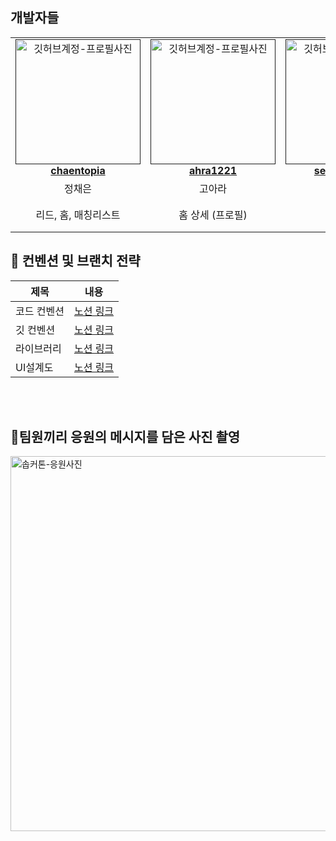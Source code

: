 <div align="center">

<!-- <h2> (서비스소개,한줄) </h2> -->

<!-- <img src=""  alt="서비스대표-이미지" /> -->

</div>

<h2> 개발자들 </h2>

<table align="center">
    <tr align="center">
        <td style="min-width: 150px;">
            <a href="">
                <img src="https://github.com/32nd-GO-SOPT-SOPKATHON-11/SOPKATHON-11-iOS/assets/109775321/88f93653-0282-4d13-8d1c-47e503b97ec3" width="200" alt="깃허브계정-프로필사진">
              <br />
              <b> chaentopia </b>
            </a>
        </td>
      <td style="min-width: 150px;">
            <a href="">
              <img src="https://github.com/32nd-GO-SOPT-SOPKATHON-11/SOPKATHON-11-iOS/assets/109775321/9b998867-c824-47d9-bdb1-51edad1ede65" width="200" alt="깃허브계정-프로필사진">
              <br />
              <b>ahra1221</b>
            </a>
        </td>
      <td style="min-width: 150px;">
            <a href="">
              <img src="https://github.com/32nd-GO-SOPT-SOPKATHON-11/SOPKATHON-11-iOS/assets/109775321/9d6cfc0f-5c95-4849-b491-872074e2ed13" width="200" alt="깃허브계정-프로필사진">
              <br />
              <b>seongmin221</b>
            </a>
        </td>
      <td style="min-width: 150px;">
            <a href="">
              <img src="https://github.com/32nd-GO-SOPT-SOPKATHON-11/SOPKATHON-11-iOS/assets/109775321/606be2da-3692-47df-ac9f-919de4fa8928" width="200" alt="깃허브계정-프로필사진">
              <br />
              <b>cjs1399]</b>
            </a>
        </td>
    </tr>
    <tr align="center">
        <td>
            정채은 <br/>
      </td>
       <td>
            고아라 <br/>
      </td>
       <td>
            이성민 <br/>
      </td>
       <td>
            천성우 <br/>
      </td>
    </tr>
    <tr align="center">
        <td>
            리드, 홈, 매칭리스트 <br/>
      </td>
       <td>
            홈 상세 (프로필) <br/>
      </td>
       <td>
            정보 입력 <br/>
      </td>
       <td>
            매칭리스트 상세 (미션 리스트) <br/>
      </td>
    </tr>
</table>

<h2>  📄 컨벤션 및 브랜치 전략 </h2>
<!-- (노션 링크 또는 표로 작성) -->

<!-- <a href="" /> -->

| 제목        | 내용                                                                             |
| ----------- | -------------------------------------------------------------------------------- |
| 코드 컨벤션 | [노션 링크](https://merciful-goldenrod-955.notion.site/Code-Convention-943a673afe8b46c68c386c1148e4e9bb) |
| 깃 컨벤션 | [노션 링크](https://merciful-goldenrod-955.notion.site/Git-Convention-d1a6272fa1c34643962f625d6e5ae89b) |
| 라이브러리 | [노션 링크](https://merciful-goldenrod-955.notion.site/Library-d7bf02c17e054bd489a731f4cb4f5003) |
| UI설계도 | [노션 링크](https://merciful-goldenrod-955.notion.site/UI-4c9c6798f7d144f8a2f6f5443611119c) |

<br/>

<br/>

<h2> 📸팀원끼리 응원의 메시지를 담은 사진 촬영 </h2>
<img src="https://github.com/32nd-GO-SOPT-SOPKATHON-11/SOPKATHON-11-iOS/assets/109775321/d569d269-8b1e-4319-8183-d057a0fd4ca5" width = "600" alt="솝커톤-응원사진" />
